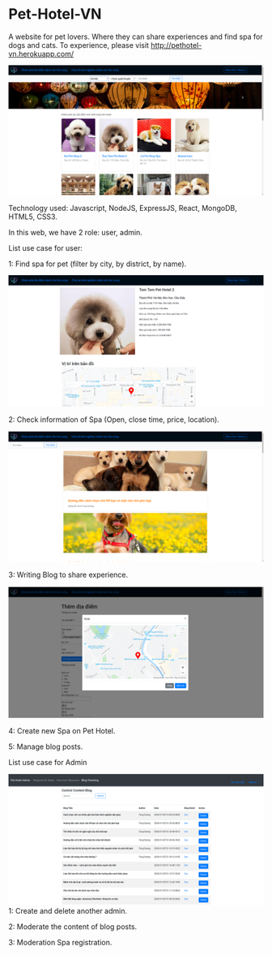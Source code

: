 # Pet-Hotel-VN
A website for pet lovers. Where they can share experiences and find spa for dogs and cats. To experience, please visit
http://pethotel-vn.herokuapp.com/

![Description Image](https://github.com/duongdt21/Pet-Hotel-VN/blob/master/Des/homescreen.png?raw=true)

Technology used: Javascript, NodeJS, ExpressJS, React, MongoDB, HTML5, CSS3.

In this web, we have 2 role: user, admin.

List use case for user:

1: Find spa for pet (filter by city, by district, by name).

![Description Image](https://github.com/duongdt21/Pet-Hotel-VN/blob/master/Des/detail.png?raw=true)

2: Check information of Spa (Open, close time, price, location).

![Description Image](https://github.com/duongdt21/Pet-Hotel-VN/blob/master/Des/blogscreen.png?raw=true)

3: Writing Blog to share experience.

![Description Image](https://github.com/duongdt21/Pet-Hotel-VN/blob/master/Des/createlocation.png?raw=true)

4: Create new Spa on Pet Hotel.

5: Manage blog posts.

List use case for Admin

![Description Image](https://github.com/duongdt21/Pet-Hotel-VN/blob/master/Des/admin.png)
1: Create and delete another admin.

2: Moderate the content of blog posts.

3: Moderation Spa registration.


